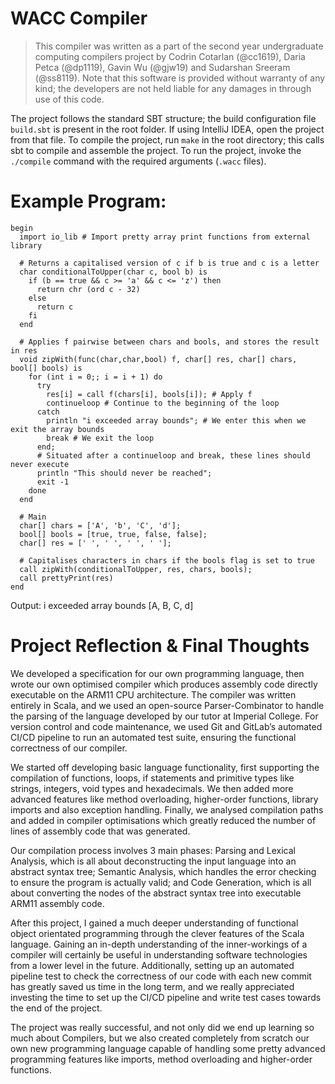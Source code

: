 # WACC Compiler

> This compiler was written as a part of the second year undergraduate computing compilers project by Codrin Cotarlan
> (@cc1619), Daria Petca (@dp1119), Gavin Wu (@gjw19) and Sudarshan Sreeram (@ss8119). Note that this software is
> provided without warranty of any kind; the developers are not held liable for any damages in through use of this code.

The project follows the standard SBT structure; the build configuration file `build.sbt` is present in the root folder.
If using IntelliJ IDEA, open the project from that file. To compile the project, run `make` in the root directory; this
calls sbt to compile and assemble the project. To run the project, invoke the `./compile` command with the required
arguments (`.wacc` files).

# Example Program:
```
begin
  import io_lib # Import pretty array print functions from external library
  
  # Returns a capitalised version of c if b is true and c is a letter
  char conditionalToUpper(char c, bool b) is
    if (b == true && c >= 'a' && c <= 'z') then
      return chr (ord c - 32)
    else
      return c
    fi
  end
  
  # Applies f pairwise between chars and bools, and stores the result in res
  void zipWith(func(char,char,bool) f, char[] res, char[] chars, bool[] bools) is
    for (int i = 0;; i = i + 1) do
      try
        res[i] = call f(chars[i], bools[i]); # Apply f
        continueloop # Continue to the beginning of the loop
      catch
        println "i exceeded array bounds"; # We enter this when we exit the array bounds
        break # We exit the loop
      end;
      # Situated after a continueloop and break, these lines should never execute
      println "This should never be reached";
      exit -1
    done
  end
  
  # Main
  char[] chars = ['A', 'b', 'C', 'd'];
  bool[] bools = [true, true, false, false];
  char[] res = [' ', ' ', ' ', ' '];
  
  # Capitalises characters in chars if the bools flag is set to true
  call zipWith(conditionalToUpper, res, chars, bools);
  call prettyPrint(res)
end
```
Output:
i exceeded array bounds
[A, B, C, d]

# Project Reflection & Final Thoughts

We developed a specification for our own programming language, then wrote our own optimised compiler which produces assembly code directly executable on the ARM11 CPU architecture. The compiler was written entirely in Scala, and we used an open-source Parser-Combinator to handle the parsing of the language developed by our tutor at Imperial College. For version control and code maintenance, we used Git and GitLab’s automated CI/CD pipeline to run an automated test suite, ensuring the functional correctness of our compiler.

We started off developing basic language functionality, first supporting the compilation of functions, loops, if statements and primitive types like strings, integers, void types and hexadecimals. We then added more advanced features like method overloading, higher-order functions, library imports and also exception handling. Finally, we analysed compilation paths and added in compiler optimisations which greatly reduced the number of lines of assembly code that was generated. 

Our compilation process involves 3 main phases: Parsing and Lexical Analysis, which is all about deconstructing the input language into an abstract syntax tree; Semantic Analysis, which handles the error checking to ensure the program is actually valid; and Code Generation, which is all about converting the nodes of the abstract syntax tree into executable ARM11 assembly code.

After this project, I gained a much deeper understanding of functional object orientated programming through the clever features of the Scala language. Gaining an in-depth understanding of the inner-workings of a compiler will certainly be useful in understanding software technologies from a lower level in the future. Additionally, setting up an automated pipeline test to check the correctness of our code with each new commit has greatly saved us time in the long term, and we really appreciated investing the time to set up the CI/CD pipeline and write test cases towards the end of the project.

The project was really successful, and not only did we end up learning so much about Compilers, but we also created completely from scratch our own new programming language capable of handling some pretty advanced programming features like imports, method overloading and higher-order functions.

